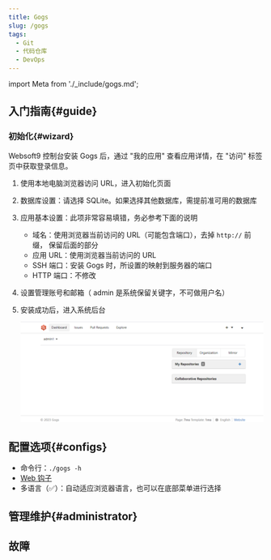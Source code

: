 ```yaml
---
title: Gogs
slug: /gogs
tags:
  - Git
  - 代码仓库
  - DevOps
---
```


import Meta from './_include/gogs.md';

<Meta name="meta" />

## 入门指南{#guide}

### 初始化{#wizard}

Websoft9 控制台安装 Gogs 后，通过 "我的应用" 查看应用详情，在 "访问" 标签页中获取登录信息。  

1. 使用本地电脑浏览器访问 URL，进入初始化页面  

2. 数据库设置：请选择 SQLite。如果选择其他数据库，需提前准可用的数据库

3. 应用基本设置：此项非常容易填错，务必参考下面的说明

   - 域名：使用浏览器当前访问的 URL（可能包含端口），去掉 `http://` 前缀， 保留后面的部分
   - 应用 URL：使用浏览器当前访问的 URL
   - SSH 端口：安装 Gogs 时，所设置的映射到服务器的端口
   - HTTP 端口：不修改

4. 设置管理账号和邮箱（ admin 是系统保留关键字，不可做用户名）

5. 安装成功后，进入系统后台

   ![](./assets/gogs-dashboard-websoft9.png)

## 配置选项{#configs}

- 命令行：`./gogs -h`
- [Web 钩子](https://gogs.io/docs/features/webhook)
- 多语言（✅）：自动适应浏览器语言，也可以在底部菜单进行选择

## 管理维护{#administrator}

## 故障